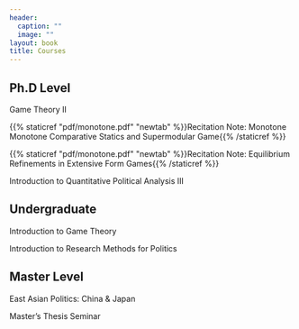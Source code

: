 ```yaml
---
header:
  caption: ""
  image: ""
layout: book
title: Courses
---
```


## Ph.D Level

Game Theory II 

{{% staticref "pdf/monotone.pdf" "newtab" %}}Recitation Note: Monotone Monotone Comparative Statics and Supermodular Game{{% /staticref %}}

{{% staticref "pdf/monotone.pdf" "newtab" %}}Recitation Note: Equilibrium Refinements in Extensive Form Games{{% /staticref %}}

Introduction to Quantitative Political Analysis III

## Undergraduate

Introduction to Game Theory

Introduction to Research Methods for Politics

## Master Level
East Asian Politics: China & Japan

Master’s Thesis Seminar
